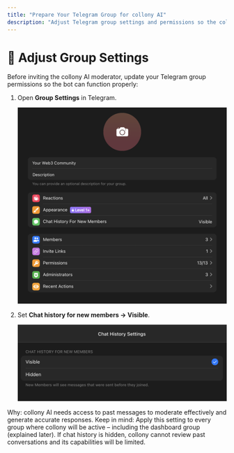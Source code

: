 ```yaml
---
title: "Prepare Your Telegram Group for collony AI"
description: "Adjust Telegram group settings and permissions so the collony AI moderator can join, review past messages, and moderate effectively."
---
```


# 🔩 Adjust Group Settings

Before inviting the collony AI moderator, update your Telegram group permissions so the bot can function properly:

1. Open **Group Settings** in Telegram.

   ![Telegram group settings screenshot](/public/Screenshot_2025-08-14_at_14.52.49.png)
2. Set **Chat history for new members → Visible**.

   ![Telegram chat history screenshot](/public/Screenshot_2025-08-14_at_15.09.29.png)

<Tip>
  Why: collony AI needs access to past messages to moderate effectively and generate accurate responses.
  </Tip>

<Warning>
  Keep in mind: Apply this setting to every group where collony will be active – including the dashboard group (explained later). If chat history is hidden, collony cannot review past conversations and its capabilities will be limited.
  </Warning>